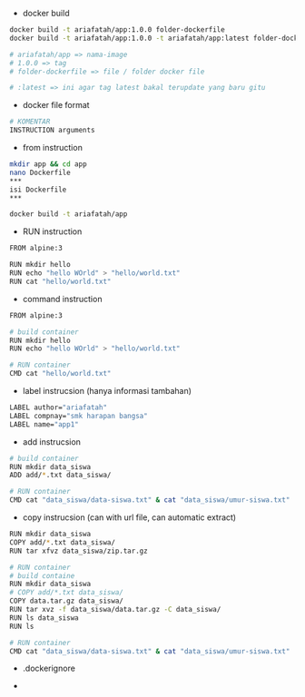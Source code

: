 - docker build
```bash
docker build -t ariafatah/app:1.0.0 folder-dockerfile
docker build -t ariafatah/app:1.0.0 -t ariafatah/app:latest folder-dockerfile

# ariafatah/app => nama-image
# 1.0.0 => tag
# folder-dockerfile => file / folder docker file

# :latest => ini agar tag latest bakal terupdate yang baru gitu
```

- docker file format
```bash
# KOMENTAR
INSTRUCTION arguments
```

- from instruction
```bash
mkdir app && cd app
nano Dockerfile
***
isi Dockerfile
***

docker build -t ariafatah/app 
```

- RUN instruction
```bash
FROM alpine:3

RUN mkdir hello
RUN echo "hello WOrld" > "hello/world.txt"
RUN cat "hello/world.txt"
```

- command instruction
```bash
FROM alpine:3

# build container
RUN mkdir hello
RUN echo "hello WOrld" > "hello/world.txt"

# RUN container
CMD cat "hello/world.txt"
```

- label instrucsion (hanya informasi tambahan)
```bash
LABEL author="ariafatah"
LABEL compnay="smk harapan bangsa"
LABEL name="app1"
```

- add instrucsion
```bash
# build container
RUN mkdir data_siswa
ADD add/*.txt data_siswa/

# RUN container
CMD cat "data_siswa/data-siswa.txt" & cat "data_siswa/umur-siswa.txt"
```

- copy instrucsion (can with url file, can automatic extract)
```bash
RUN mkdir data_siswa
COPY add/*.txt data_siswa/
RUN tar xfvz data_siswa/zip.tar.gz

# RUN container
# build containe
RUN mkdir data_siswa
# COPY add/*.txt data_siswa/
COPY data.tar.gz data_siswa/
RUN tar xvz -f data_siswa/data.tar.gz -C data_siswa/
RUN ls data_siswa
RUN ls

# RUN container
CMD cat "data_siswa/data-siswa.txt" & cat "data_siswa/umur-siswa.txt"
```

- .dockerignore

- 